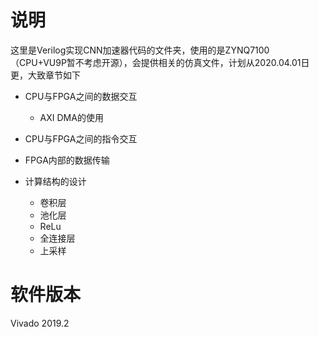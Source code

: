 # 说明
  这里是Verilog实现CNN加速器代码的文件夹，使用的是ZYNQ7100（CPU+VU9P暂不考虑开源），会提供相关的仿真文件，计划从2020.04.01日更，大致章节如下
  * CPU与FPGA之间的数据交互
  
    * AXI DMA的使用
  * CPU与FPGA之间的指令交互
  * FPGA内部的数据传输
  * 计算结构的设计
    
    * 卷积层
    * 池化层
    * ReLu
    * 全连接层
    * 上采样
# 软件版本
  Vivado 2019.2